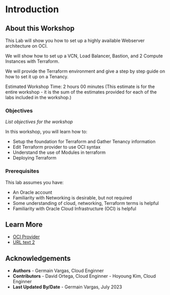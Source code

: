 # Introduction

## About this Workshop

This Lab will show you how to set up a highly available Webserver architecture on OCI.

We will show how to set up a VCN, Load Balancer, Bastion, and 2 Compute Instances with Terraform.

We will provide the Terraform environment and give a step by step guide on how to set it up on a Tenancy.

Estimated Workshop Time: 2 hours 00 minutes (This estimate is for the entire workshop - it is the sum of the estimates provided for each of the labs included in the workshop.)

### Objectives

*List objectives for the workshop*

In this workshop, you will learn how to:
* Setup the foundation for Terraform and Gather Tenancy information
* Edit Terraform provider to use OCI syntax
* Understand the use of Modules in terraform
* Deploying Terraform

### Prerequisites

This lab assumes you have:
* An Oracle account
* Familiarity with Networking is desirable, but not required
* Some understanding of cloud, networking, Terraform terms is helpful
* Familiarity with Oracle Cloud Infrastructure (OCI) is helpful

## Learn More

* [OCI Provider](https://registry.terraform.io/providers/oracle/oci/latest/docs)
* [URL text 2](http://docs.oracle.com)

## Acknowledgements
* **Authors** - Germain Vargas, Cloud Enginner
* **Contributors** - David Ortega, Cloud Enginner - Hoyoung Kim, Cloud Enginner
* **Last Updated By/Date** - Germain Vargas, July 2023
